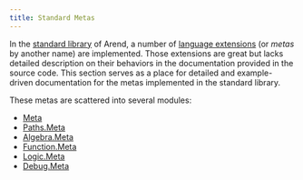 ```yaml
---
title: Standard Metas
---
```


 [lib]: /documentation/getting-started#standard-library
 [ext]: /about/arend-features#language-extensions

In the [standard library][lib] of Arend, a number of [language extensions][ext] (or _metas_ by another name) are implemented.
Those extensions are great but lacks detailed description on their behaviors in the documentation
provided in the source code.
This section serves as a place for detailed and example-driven documentation for the metas
implemented in the standard library.

These metas are scattered into several modules:

+ [Meta](meta)
+ [Paths.Meta](path-meta)
+ [Algebra.Meta](algebra-meta)
+ [Function.Meta](function-meta)
+ [Logic.Meta](logic-meta)
+ [Debug.Meta](debug-meta)
